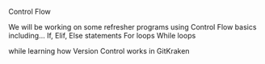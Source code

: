 Control Flow

We will be working on some refresher programs using Control Flow basics including...
If, Elif, Else statements
For loops 
While loops

while learning how Version Control works in GitKraken 
